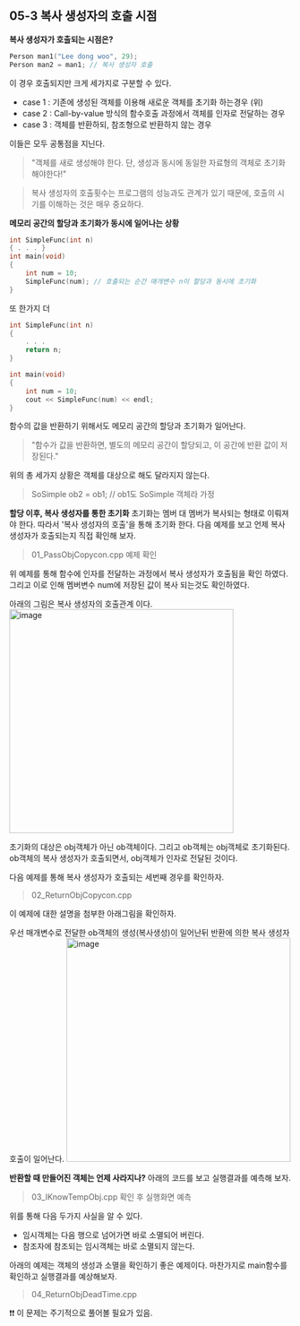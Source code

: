 05-3 복사 생성자의 호출 시점
---
**복사 생성자가 호출되는 시점은?**
``` C++
Person man1("Lee dong woo", 29);
Person man2 = man1; // 복사 생성자 호출
```
이 경우 호출되지만 크게 세가지로 구분할 수 있다.
* case 1 : 기존에 생성된 객체를 이용해 새로운 객체를 초기화 하는경우 (위)
* case 2 : Call-by-value 방식의 함수호출 과정에서 객체를 인자로 전달하는 경우
* case 3 : 객체를 반환하되, 참조형으로 반환하지 않는 경우

이들은 모두 공통점을 지닌다.
> "객체를 새로 생성해야 한다. 단, 생성과 동시에 동일한 자료형의 객체로 초기화 해야한다!"

> 복사 생성자의 호출횟수는 프로그램의 성능과도 관계가 있기 때문에, 호출의 시기를 이해하는 것은 매우 중요하다.

**메모리 공간의 할당과 초기화가 동시에 일어나는 상황**
``` C++
int SimpleFunc(int n)
{ . . . }
int main(void)
{
    int num = 10;
    SimpleFunc(num); // 호출되는 순간 매개변수 n이 할당과 동시에 초기화
}
```
또 한가지 더
``` C++
int SimpleFunc(int n)
{
    . . .
    return n;
}

int main(void)
{
    int num = 10;
    cout << SimpleFunc(num) << endl;
}
```
함수의 값을 반환하기 위해서도 메모리 공간의 할당과 초기화가 일어난다.

> "함수가 값을 반환하면, 별도의 메모리 공간이 할당되고, 이 공간에 반환 값이 저장된다."

위의 총 세가지 상황은 객체를 대상으로 해도 달라지지 않는다.
>SoSimple ob2 = ob1; // ob1도 SoSimple 객체라 가정

**할당 이후, 복사 생성자를 통한 초기화**
초기화는 멤버 대 멤버가 복사되는 형태로 이뤄져야 한다. 따라서 '복사 생성자의 호출'을 통해 초기화 한다. 다음 예제를 보고 언제 복사 생성자가 호출되는지 직접 확인해 보자.
> 01_PassObjCopycon.cpp 예제 확인

위 예제를 통해 함수에 인자를 전달하는 과정에서 복사 생성자가 호출됨을 확인 하였다. 그리고 이로 인해 멤버변수 num에 저장된 값이 복사 되는것도 확인하였다.

아래의 그림은 복사 생성자의 호출관계 이다.
<img width="400" alt="image" src="https://user-images.githubusercontent.com/52594760/103434208-6b32ab00-4c41-11eb-907f-4da9bb79dd36.png">


초기화의 대상은 obj객체가 아닌 ob객체이다. 그리고 ob객체는 obj객체로 초기화된다.
ob객체의 복사 생성자가 호출되면서, obj객체가 인자로 전달된 것이다.

다음 예제를 통해 복사 생성자가 호출되는 세번째 경우를 확인하자.
> 02_ReturnObjCopycon.cpp

이 예제에 대한 설명을 첨부한 아래그림을 확인하자.

우선 매개변수로 전달한 ob객체의 생성(복사생성)이 일어난뒤 반환에 의한 복사 생성자 호출이 일어난다.
<img width="400" alt="image" src="https://user-images.githubusercontent.com/52594760/103434202-4d654600-4c41-11eb-8e41-321a71a31a11.png">

**반환할 때 만들어진 객체는 언제 사라지나?**
아래의 코드를 보고 실행결과를 예측해 보자.
> 03_IKnowTempObj.cpp 확인 후 실행화면 예측

위를 통해 다음 두가지 사실을 알 수 있다.
* 임시객체는 다음 행으로 넘어가면 바로 소멸되어 버린다.
* 참조자에 참조되는 임시객체는 바로 소멸되지 않는다.

아래의 예제는 객체의 생성과 소멸을 확인하기 좋은 예제이다. 마찬가지로 main함수를 확인하고 실행결과를 예상해보자.
> 04_ReturnObjDeadTime.cpp

❗️❗️ 이 문제는 주기적으로 풀어볼 필요가 있음.